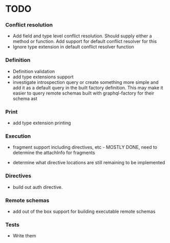 # TODO

### Conflict resolution

* Add field and type level conflict resolution. Should supply either a method or function. Add support for default conflict resolver for this
* Ignore type extension in default conflict resolver function

### Definition

* Definition validation
* add type extensions support
* investigate introspection query or create something more simple and add it as a default query in the built factory definition. This may make it easier to query remote schemas built with graphql-factory for their schema ast

### Print

* add type extension printing

### Execution

* fragment support including directives, etc - MOSTLY DONE, need to determine the attachInfo for fragments
  
* determine what directive locations are still remaining to be implemented

### Directives

* build out auth directive.

### Remote schemas

* add out of the box support for building executable remote schemas

### Tests

* Write them

